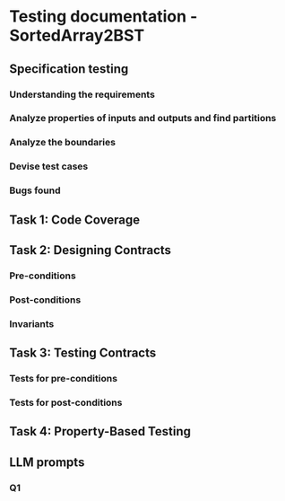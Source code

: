 # Testing documentation - SortedArray2BST

## Specification testing

### Understanding the requirements


### Analyze properties of inputs and outputs and find partitions


### Analyze the boundaries


### Devise test cases


### Bugs found


## Task 1: Code Coverage
<!-- In this task, you are required to achieve the highest possible (ideally, 100\%) line coverage. for the provided Java solutions. Utilize the [JaCoCo] plugin to analyze and generate coverage reports.  -->


## Task 2: Designing Contracts
<!-- - For the provided Java solutions, design and document contracts including pre-conditions, post-conditions, and invariants.
- Implement the contracts in Java solution code and write tests to verify that the contracts are enforced at runtime. Define appropriate pre-conditions, post-conditions, and invariants for each provided Java solution. Incorporate the designed contracts into the source codes. For invariants, ensure they are checked at the start and end of each public method or after any state-changing operation. -->

### Pre-conditions

### Post-conditions


### Invariants


## Task 3: Testing Contracts
<!-- Develop a suite of JUnit tests specifically aimed at verifying that the contracts are correctly enforced. This should include tests that:
- Validate normal operation when pre-conditions are met.
- Confirm that appropriate exceptions or errors are thrown when pre-conditions are violated.
- Ensure post-conditions hold after the execution of functions under various conditions.
- Verify that invariants are maintained throughout the software module's lifecycle, especially after state changes. -->

### Tests for pre-conditions


### Tests for post-conditions



## Task 4: Property-Based Testing
<!-- - Use **property-based testing** techniques to derive tests for the provided Java solutions.
- Identify properties that should hold true for any inputs and document your rationale.
- Use a property-based testing framework to automate the testing process. 
- hint: Add jqwik framework to Your pom.xml -->


## LLM prompts

### Q1 